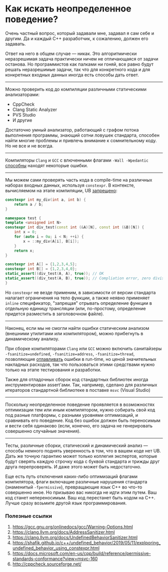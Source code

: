 # Как искать неопределенное поведение?

Очень частный вопрос, который задавали мне, задавал я сам себе и другим. Да и каждый C++ разработчик, к сожалению, должен его задавать.

Ответ на него в общем случае — никак. Это алгоритмически неразрешимая задача практически ничем не отличающаяся от задачи останова. Но программистов как палками ни гоняй, все равно будут решать неразрешимые задачи, так что
для конкретного кода и для конкретных входных данных иногда есть способы дать ответ.

----

Можно проверить код до компиляции различными статическими анализаторами:
- CppCheck
- Clang Static Analyzer
- PVS Studio
- И другие

Достаточно умный анализатор, работающий с графом потока выполнения программы, знающий сотни ловушек стандарта, способен найти многие проблемы и привлечь внимание к сомнительному коду. Но не все и не всегда.

----

Компиляторы `Clang` и `GCC` с влюченными флагами `-Wall -Wpedantic` [способны](https://godbolt.org/z/zM4r1s) находят некоторые ошибки.

----

Мы можем сами проверять часть кода в compile-time на различных наборах входных данных, используя `constexpr`. В контексте, вычисляемом на этапе компиляции, UB [запрещено](https://godbolt.org/z/qGGYeP):

```C++
constexpr int my_div(int a, int b) {
    return a / b;
}

namespace test {
template <unsigned int N>
constexpr int div_test(const int (&A)[N], const int (&B)[N]) {
    int x = 0;
    for (auto i = 0u; i < N; ++i) {
        x = ::my_div(A[i], B[i]);
    }
    return x;
}

constexpr int A[] = {1,2,3,4,5};
constexpr int B[] = {1,2,3,4,0};
static_assert((div_test(A, A), true)); // OK
static_assert((div_test(A, B), true)); // Compliation error, zero division
}
```

Но `constexpr` не везде применим, в зависимости от версии стандарта налагает ограничения на тело функции, а также неявно применяет `inline` спецификатор, "запрещая" отрывать определение функции в отдельную единицу трансляции (или, по-простому, определение придется разместить в заголовочном файле).

----

Наконец, если мы не смогли найти ошибки статическим анализом (внешними утилитами или компилятором), можно прибегнуть в динамическому анализу.

При сборке компиляторами `Clang` или `GCC` можно включить санитайзеры
`-fsanitize=undefined`, `-fsanitize=address`, `-fsanitize=thread`, позволяющие [отлавливать](https://godbolt.org/z/va44E7) ошибки в run-time, но ценой значительных накладных расходов, так что пользоваться этими средствами нужно только на этапе тестирования и разработки.

Также для отладочных сборок код стандартных библиотек иногда инструментирован assert'aми. Так, например, сделано для различных итераторов стандартной библиотеке в поставке `msvc` (Visual Studio)

----

Поскольку неопределенное поведение проявляется в возможностях оптимизации тем или иным компилятором, нужно
собирать свой код под разные платформы, с разными уровнями оптимизаций, и сравнивать его поведение. Код без ошибок должен быть переносимым и вести себя одинаково (если, конечно, его задача не генерировать совершенно случайные значения).


----
Тесты, различные сборки, статический и динамический анализ — способы немного поднять уверенность в том, что в вашем коде нет UB. Дать же точную гарантию может только коллегия экспертов, которые будут сверять каждую строчку кода с буквой стандарта и трижды друг друга перепроверять. И даже этого может быть недостаточно.

Еще есть путь отключения каких-либо оптимизаций флагами компилятора, флаги включащие различные нарушения стандарта (знаменитый `-fpermissive`), превращающие язык C++ во что-то совершенно иное. Но призываю вас никогда не идти этим путем. Ваш код станет непереносимым. Ваш код перестанет быть кодом на C++. Лучше сразу возьмите другой язык программирования.

### Полезные ссылки
1. https://gcc.gnu.org/onlinedocs/gcc/Warning-Options.html
2. https://clang.llvm.org/docs/AddressSanitizer.html
3. https://clang.llvm.org/docs/UndefinedBehaviorSanitizer.html
4. https://shafik.github.io/c++/undefined_behavior/2019/05/11/explporing_undefined_behavior_using_constexpr.html
5. https://docs.microsoft.com/en-us/cpp/build/reference/permissive-standards-conformance?view=msvc-160
6. http://cppcheck.sourceforge.net/